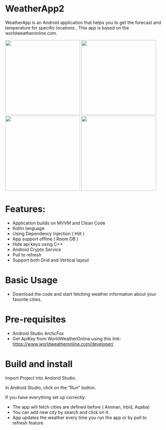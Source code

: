 # WeatherApp2
WeatherApp is an Android application that helps you to get the forecast and temperature for specific locations , This app is based on the worldweatheronline.com.

<img src="Screenshot/1.png" width="240">  <img src="Screenshot/2.png" width="240">  <img src="Screenshot/3.png" width="240">  <img src="Screenshot/4.png" width="240">

# Features:
- Application builds on MVVM and Clean Code
- Kotlin language
- Using Dependency Injection ( Hilt )
- App support offline ( Room DB )
- Hide api keys using C++
- Android Crypto Service
- Pull to refresh 
- Support both Grid and Vertical layout


# Basic Usage
- Download the code and start fetching weather information about your favorite cities.


# Pre-requisites 
- Android Studio ArcticFox 
- Get ApiKey from WorldWeatherOnline using this link:
  https://www.worldweatheronline.com/developer/

# Build and install
Import Project into Andorid Studio.

In Android Studio, click on the "Run" button.

If you have everything set up correctly:
- The app will fetch cities are defined before ( Amman, Irbid, Aqaba)
- You can add new city by search and click on it.
- App updates the weather every time you run the app or by pull to refresh feature




